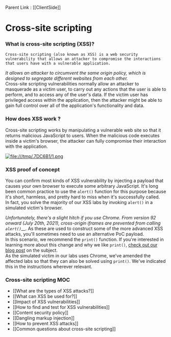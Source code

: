 Parent Link : [[ClientSide]]

# Cross-site scripting


### What is cross-site scripting (XSS)?

    Cross-site scripting (also known as XSS) is a web security vulnerability that allows an attacker to compromise the interactions that users have with a vulnerable application.  
_It allows an attacker to circumvent the same origin policy, which is designed to segregate different websites from each other._  
Cross-site scripting vulnerabilities normally allow an attacker to masquerade as a victim user, to carry out any actions that the user is able to perform, and to access any of the user's data. If the victim user has privileged access within the application, then the attacker might be able to gain full control over all of the application's functionality and data.

   

### How does XSS work ?
  
Cross-site scripting works by manipulating a vulnerable web site so that it returns malicious JavaScript to users. When the malicious code executes inside a victim's browser, the attacker can fully compromise their interaction with the application.  
  
[![file:///tmp/.7DC6B1/1.png](file:///tmp/.7DC6B1/1.png)](https://portswigger.net/web-security/images/cross-site-scripting.svg)

   

### XSS proof of concept 

You can confirm most kinds of XSS vulnerability by injecting a payload that causes your own browser to execute some arbitrary JavaScript. It's long been common practice to use the `alert()` function for this purpose because it's short, harmless, and pretty hard to miss when it's successfully called.  
In fact, you solve the majority of our XSS labs by invoking `alert()` in a simulated victim's browser.  
  
_Unfortunately, there's a slight hitch if you use Chrome. From version 92 onward (July 20th, 2021), cross-origin iframes are prevented from calling_ _`alert()`__._ As these are used to construct some of the more advanced XSS attacks, you'll sometimes need to use an alternative PoC payload.  
In this scenario, we recommend the `print()` function. If you're interested in learning more about this change and why we like `print()`, [check out our blog post](https://portswigger.net/research/alert-is-dead-long-live-print) on the subject.  
As the simulated victim in our labs uses Chrome, we've amended the affected labs so that they can also be solved using `print()`. We've indicated this in the instructions wherever relevant.


### Cross-site scripting MOC

- [[What are the types of XSS attacks?]]
- [[What can XSS be used for?]]
- [[Impact of XSS vulnerabilities]]
- [[How to find and test for XSS vulnerabilities]]
- [[Content security policy]]
- [[Dangling markup injection]]
- [[How to prevent XSS attacks]]
- [[Common questions about cross-site scripting]]